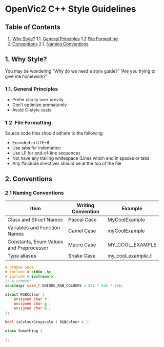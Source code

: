 # OpenVic2 C++ Style Guidelines 

## Table of Contents
 1. [Why Style?](styleguide-cpp.md#why-style)
 1.1. [General Principles](styleguide-cpp.md#general-principles)
 1.2 [File Formatting](styleguide-cpp.md#file-formatting)
 2. [Conventions](styleguide-cpp.md#conventions)
 2.1. [Naming Conventions](styleguide-cpp.md#-naming-conventions)

## 1. Why Style?
You may be wondering ”Why do we need a style guide?” ”Are you trying to give me homework?”
### 1.1. General Principles

 - Prefer clarity over brevity
 - Don’t optimize prematurely
 - Avoid C-style casts

### 1.2. File Formatting
Source code files should adhere to the following:

 - Encoded in UTF-8
 - Use tabs for indentation
 - Use LF for end-of-line sequences
 - Not have any trailing whitespace (Lines which end in spaces or tabs
 - Any #include directives should be at the top of the file

## 2. Conventions
### 2.1 Naming Conventions
| Item | Writing Convention | Example |
|--|--|--|
| Class and Struct Names | Pascal Case | MyCoolExample |
| Variables and Function Names | Camel Case | myCoolExample |
| Constants, Enum Values and Preprocessor | Macro Case | MY_COOL_EXAMPLE |
| Type aliases | Snake Case | my_cool_example_t |

```c++
# pragma once 
# include < stdio .h> 
# include < iostream > 
// A comment 
constexpr size_t UNIQUE_RGB_COLOURS = 256 * 256 * 256; 
    
struct RGBColour { 
	unsigned char r ; 
    unsigned char g ; 
    unsigned char b ; 
}; 
	
bool isColourGreyscale ( RGBColour c ); 
	
class Something { 
	
};
```